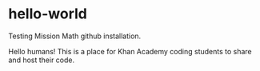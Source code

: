 # hello-world

Testing Mission Math github installation.

Hello humans!  This is a place for Khan Academy coding students to share and host their code.

